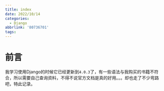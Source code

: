 ```yaml
---
title: index
date: 2022/10/14
categories:
  - Django
abbrlink: '80736701'
tags:
---
```



# 前言
我学习使用Django的时候它已经更新到`4.0.3`了，有一些语法与我购买的书籍不符合，所以需要自己查询资料，不得不说官方文档是真的好用。。。却也走了不少弯路吧，特此记录。